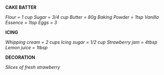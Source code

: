 **CAKE BATTER**

*Flour = 1 cup*
*Sugar = 3/4 cup*
*Butter = 80g*
*Baking Powder = 1tsp*
*Vanilla Essence = 1tsp*
*Eggs = 3*

**ICING**

*Whipping cream = 2 cups*
*Icing sugar = 1/2 cup*
*Strawberry jam = 4tbsp*
*Lemon juice = 1tbsp*

**DECORATION**

*Slices of fresh strawberry*




